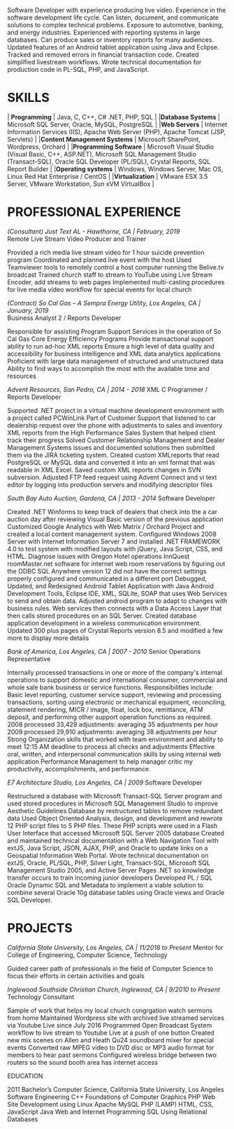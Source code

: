 Software Developer with experience producing live video. Experience in the software development life cycle. Can listen, document, and communicate solutions to complex technical problems. Exposure to automotive, banking, and energy industries. Experienced with reporting systems in large databases. Can produce sales or inventory reports for many audiences. Updated features of an Android tablet application using Java and Eclipse. Tracked and removed errors in financial transaction code. Created simplified livestream workflows. Wrote technical documentation for production code in PL-SQL, PHP, and JavaScript.

# SKILLS

 | **Programming** | Java, C, C++, C# .NET, PHP, SQL |
 |**Database Systems** | Microsoft SQL Server, Oracle, MySQL, PostgreSQL |
 |**Web Servers** | Internet Information Services (IIS), Apache Web Server (PHP), Apache Tomcat (JSP, Servlets) |
 |**Content Management Systems** | Microsoft SharePoint, Wordpress, Orchard |
 |**Programming Software** | Microsoft Visual Studio (Visual Basic, C++, ASP.NET), Microsoft SQL Management Studio (Transact-SQL), Oracle SQL Developer (PL/SQL), Crystal Reports, SQL Report Builder |
|**Operating systems** | Windows, Windows Server, Mac OS, Linux Red Hat Enterprise / CentOS |
|**Virtualization** | VMware ESX 3.5 Server, VMware Workstation, Sun xVM VirtualBox |


# PROFESSIONAL EXPERIENCE

_(Consultant) Just Text AL - Hawthorne, CA | February, 2019_  
Remote Live Stream Video Producer and Trainer

Provided a rich media live stream video for 1 hour suicide prevention program
Coordinated and planned live event with the host
Used Teamviewer tools to remotely control a host computer running the Belive.tv broadcast
Trained church staff to stream to YouTube using Live Stream Encoder, add streams to web pages
Implemented multi-casting procedures for live media video workflow for special events for local church
 
_(Contract) So Cal Gas – A Sempra Energy Utility, Los Angeles, CA | January, 2019_  
Business Analyst 2 / Reports Developer
 
Responsible for assisting Program Support Services in the operation of So Cal Gas Core Energy Efficiency Programs
Provide transactional support ability to run ad-hoc XML reports
Ensure a high level of data quality and accessibility for business intelligence and XML data analytics applications
Proficient with large data management of structured and unstructured data
Ability to find ways to accomplish the most with the available time and resources

_Advent Resources, San Pedro, CA | 2014 - 2018_
XML C Programmer / Reports Developer

Supported .NET project in a virtual machine development environment with a project called PCWinLink
Part of Customer Support that listened to car dealership request over the phone with adjustments to sales and inventory XML reports from the High Performance Sales System that helped client track their progress
Solved Customer Relationship Management and Dealer Management Systems issues and documented solutions then submitted them via the JIRA ticketing system.
Created custom XMLreports that read PostgreSQL or MySQL data and converted it into an xml format that was readable in XML Excel. Saved custom XML reports changes in SVN subversion.
Adjusted FTP feed request using Advent Connect and vi text editor by logging into production servers and modifying descriptor files

_South Bay Auto Auction, Gardena, CA | 2013 - 2014_
Software Developer

Created .NET Winforms to keep track of dealers that check into the a car auction day after reviewing Visual Basic version of the previous application
Customized Google Analytics with Web Matrix / Orchard Project and created a local content management system. Configured Windows 2008 Server with Internet Information Server 7 and installed .NET FRAMEWORK 4.0 to test system with modified layouts with jQuery, Java Script, CSS, and HTML.
Diagnose issues with Oregon Hotel operations InnQuest roomMaster.net software for internet web room reservations by figuring out the ODBC SQL Anywhere version 12 did not have the correct settings properly configured and communicated in a different port
Debugged, Updated, and Redesigned Android Tablet Application with Java Android Development Tools, Eclipse IDE, XML, SQLite, SOAP that uses Web Services to send and obtain data.  Adjusted android program to adapt to changes with business rules.  Web services then connects with a Data Access Layer that then calls stored procedures on an SQL Server.  Created database application development in a wireless communication environment.
Updated 300 plus pages of Crystal Reports version 8.5 and modified a few more to display more details

_Bank of America, Los Angeles, CA | 2007 - 2010_
Senior Operations Representative

Internally processed transactions in one or more of the company's internal operations to support domestic and international consumer, commercial and whole sale bank business or service functions.
Responsibilities include: Basic level reporting, customer service support, reviewing and processing transactions, sorting using electronic or mechanical equipment, reconciling, statement rendering, MICR / image, float, lock box, remittance, ATM deposit, and performing other support operation functions as required.
2008 processed 33,429 adjustments: averaging 35 adjustments per hour
2009 processed 29,910 adjustments: averaging 38 adjustments per hour
Strong Organization skills that worked with team environment and ability to meet 12:15 AM deadline to process all checks and adjustments
Effective oral, written, and interpersonal communication skills by using internal web application Performance Management to help manager critic my productivity, accomplishments, and performance.

_E7 Architecture Studio, Los Angeles, CA | 2009_
Software Developer

Restructured a database with Microsoft Transact-SQL Server program and used stored procedures in Microsoft SQL Management Studio to improve Aesthetic Guidelines Database by restructured tables to remove redundant data
Used Object Oriented Analysis, design, and development and rewrote 12 PHP script files to 5 PHP files.  These PHP scripts were used in a Flash User Interface that accessed Microsoft SQL Server 2005 database 
Created and maintained technical documentation with a Web Navigation Tool with extJS, Java Script, JSON, AJAX, PHP, and Oracle to update links on a Geospatial Information Web Portal.
Wrote technical documentation on extJS, Oracle, PL/SQL, PHP, Silver Light, Transact-SQL, Microsoft SQL Management Studio 2005, and Active Server Pages .NET so knowledge transfer occurs to train incoming junior developers
Developed PL / SQL Oracle Dynamic SQL and Metadata to implement a viable solution to combine several Oracle 10g database tables using Oracle views and Oracle SQL Developer.

# PROJECTS

_California State University, Los Angeles, CA | 11/2018 to Present_
Mentor for College of Engineering, Computer Science, Technology

Guided career path of professionals in the field of Computer Science to focus their efforts in certain activities and goals

_Inglewood Southside Christian Church, Inglewood, CA | 9/2010 to Present_
Technology Consultant

Sample of work that helps my local church congrgation watch sermons from home
Maintained Wordpress site with archived live streamed services via Youtube Live since July 2016
Programmed Open Broadcast System workflow to live stream to Youtube Live at a push of one button
Created new mix scenes on Allen and Heath Qu24 soundboard mixer for special events
Converted raw MPEG video to DVD disc or MP3 audio format for members to hear past sermons
Configured wireless bridge between two routers so the sound booth area has internet access





EDUCATION

2011 Bachelor’s Computer Science, California State University, Los Angeles
Software Engineering
C++ Foundations of Computer Graphics
PHP Web Site Development using Linux Apache MySQL PHP (LAMP)
HTML, CSS, JavaScript
Java Web and Internet Programming
SQL Using Relational Databases




